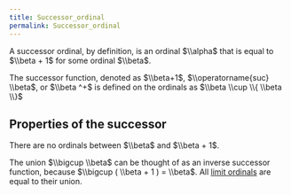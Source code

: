 ```yaml
---
title: Successor_ordinal
permalink: Successor_ordinal
---
```



A successor ordinal, by definition, is an ordinal $\\alpha$ that is equal to $\\beta + 1$ for some ordinal $\\beta$.

The successor function, denoted as $\\beta+1$, $\\operatorname{suc} \\beta$, or $\\beta ^+$ is defined on the ordinals as $\\beta \\cup \\{ \\beta \\}$

## Properties of the successor

There are no ordinals between $\\beta$ and $\\beta + 1$.

The union $\\bigcup \\beta$ can be thought of as an inverse successor function, because $\\bigcup ( \\beta + 1 ) = \\beta$.  All [limit ordinals](Limit_ordinal "Limit ordinal") are equal to their union.


